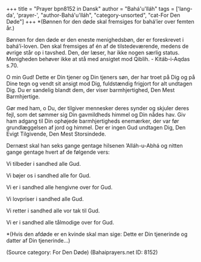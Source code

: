+++
title = "Prayer bpn8152 in Dansk"
author = "Bahá'u'lláh"
tags = ['lang-da', 'prayer-', "author-Bahá'u'lláh", "category-unsorted", "cat-For Den Døde"]
+++
*(Bønnen for den døde skal fremsiges for bahá’íer over femten år.)

Bønnen for den døde er den eneste menighedsbøn, der er foreskrevet i bahá’í-loven. Den skal fremsiges af én af de tilstedeværende, medens de øvrige står op i tavshed. Den, der læser, har ikke nogen særlig status. Menigheden behøver ikke at stå med ansigtet mod Qiblih. - Kitáb-i-Aqdas s.70.

O min Gud! Dette er Din tjener og Din tjeners søn, der har troet på Dig og på Dine tegn og vendt sit ansigt mod Dig, fuldstændig frigjort for alt undtagen Dig. Du er sandelig blandt dem, der viser barmhjertighed, Den Mest Barmhjertige.

Gør med ham, o Du, der tilgiver mennesker deres synder og skjuler deres fejl, som det sømmer sig Din gavmildheds himmel og Din nådes hav. Giv ham adgang til Din ophøjede barmhjertigheds enemærker, der var før grundlæggelsen af jord og himmel. Der er ingen Gud undtagen Dig, Den Evigt Tilgivende, Den Mest Storsindede.

Dernæst skal han seks gange gentage hilsenen ’Alláh-u-Abhá og nitten gange gentage hvert af de følgende vers:

Vi tilbeder i sandhed alle Gud.

Vi bøjer os i sandhed alle for Gud.

Vi er i sandhed alle hengivne over for Gud.

Vi lovpriser i sandhed alle Gud.

Vi retter i sandhed alle vor tak til Gud.

Vi er i sandhed alle tålmodige over for Gud.

*(Hvis den afdøde er en kvinde skal man sige: Dette er Din tjenerinde og datter af Din tjenerinde...)

(Source category: For Den Døde)
(Bahaiprayers.net ID: 8152)
